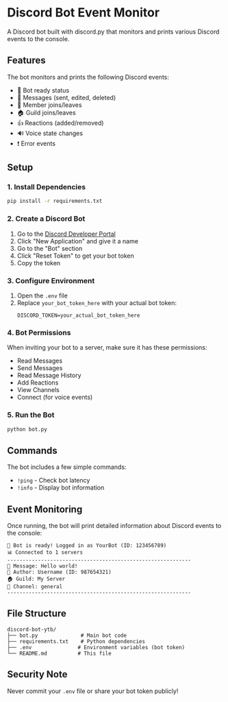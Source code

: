 # Discord Bot Event Monitor

A Discord bot built with discord.py that monitors and prints various Discord events to the console.

## Features

The bot monitors and prints the following Discord events:
- 🤖 Bot ready status
- 📝 Messages (sent, edited, deleted)
- 👤 Member joins/leaves
- 🏠 Guild joins/leaves
- 👍 Reactions (added/removed)
- 🔊 Voice state changes
- ❗ Error events

## Setup

### 1. Install Dependencies

```bash
pip install -r requirements.txt
```

### 2. Create a Discord Bot

1. Go to the [Discord Developer Portal](https://discord.com/developers/applications)
2. Click "New Application" and give it a name
3. Go to the "Bot" section
4. Click "Reset Token" to get your bot token
5. Copy the token

### 3. Configure Environment

1. Open the `.env` file
2. Replace `your_bot_token_here` with your actual bot token:
   ```
   DISCORD_TOKEN=your_actual_bot_token_here
   ```

### 4. Bot Permissions

When inviting your bot to a server, make sure it has these permissions:
- Read Messages
- Send Messages
- Read Message History
- Add Reactions
- View Channels
- Connect (for voice events)

### 5. Run the Bot

```bash
python bot.py
```

## Commands

The bot includes a few simple commands:
- `!ping` - Check bot latency
- `!info` - Display bot information

## Event Monitoring

Once running, the bot will print detailed information about Discord events to the console:

```
🤖 Bot is ready! Logged in as YourBot (ID: 123456789)
📊 Connected to 1 servers
------------------------------------------------------------
📝 Message: Hello world!
👤 Author: Username (ID: 987654321)
🏠 Guild: My Server
📍 Channel: general
------------------------------------------------------------
```

## File Structure

```
discord-bot-ytb/
├── bot.py              # Main bot code
├── requirements.txt    # Python dependencies
├── .env               # Environment variables (bot token)
└── README.md          # This file
```

## Security Note

Never commit your `.env` file or share your bot token publicly!
